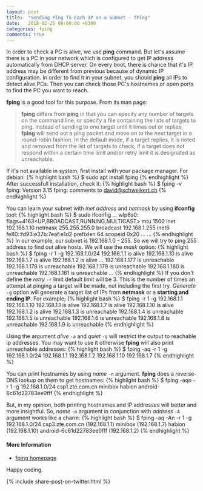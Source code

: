 ```yaml
---
layout: post
title:  "Sending Ping To Each IP on a Subnet - fPing"
date:   2018-02-25 00:00:00 +0300
categories: fping
comments: true
---
```


In order to check a PC is alive, we use **ping** command. But let's assume there is a PC in your network which is configured to get IP address automatically from DHCP server. On every boot, there is chance that it's IP address may be different from previous because of dynamic IP configuration. In order to find it in your subnet, you should **ping** all IPs to detect alive PCs. Then you can check those PC's hostnames or open ports to find the PC you want to reach.

**fping** is a good tool for this purpose. From its man page:
> **fping** differs from **ping** in that you can specify any number of targets on the command line, or specify a file containing the lists of targets to ping. Instead of sending to one target until it times out or replies, **fping** will send out a ping packet and move on to the next target in a round-robin fashion. In the default mode, if a target replies, it is noted and removed from the list of targets to check; if a target does not respond within a certain time limit and/or retry limit it is designated as unreachable.

If it's not available in system, first install with your package manager. For debian:
{% highlight bash %}
$ sudo apt install fping
{% endhighlight %}
After successfull installation, check it:
{% highlight bash %}
$ fping -v
fping: Version 3.15
fping: comments to david@schweikert.ch
{% endhighlight %}

You can learn your subnet with *inet address* and *netmask* by using **ifconfig** tool:
{% highlight bash %}
$ sudo ifconfig
...
wlp6s0: flags=4163<UP,BROADCAST,RUNNING,MULTICAST>  mtu 1500
        inet 192.168.1.10  netmask 255.255.255.0  broadcast 192.168.1.255
        inet6 fe80::fd93:e37b:7eaf:e1d2  prefixlen 64  scopeid 0x20<link>
...
...
{% endhighlight %}
In our example, our subnet is 192.168.1.0 - 255. So we will try to ping 255 address to find out alive hosts. We will use the *mask* option:
{% highlight bash %}
$ fping -r 1 -g 192.168.1.0/24
192.168.1.1 is alive
192.168.1.10 is alive
192.168.1.7 is alive
192.168.1.2 is alive
...
192.168.1.177 is unreachable
192.168.1.178 is unreachable
192.168.1.179 is unreachable
192.168.1.180 is unreachable
192.168.1.181 is unreachable
...
{% endhighlight %}
If you don't define the *retry* `-r` limit default limit will be 3. This is the number of times an attempt at pinging a target will be made, not including the first try. *Generate* `-g` option will generate a target list of IPs from **netmask** or a **starting and ending IP**. For example;
{% highlight bash %}
$ fping -r 1 -g 192.168.1.1 192.168.1.10
192.168.1.1 is alive
192.168.1.7 is alive
192.168.1.10 is alive
192.168.1.2 is alive
192.168.1.3 is unreachable
192.168.1.4 is unreachable
192.168.1.5 is unreachable
192.168.1.6 is unreachable
192.168.1.8 is unreachable
192.168.1.9 is unreachable
{% endhighlight %}

Using the argument *alive* `-a` and *quiet* `-q` will restrict the output to reachable ip addresses. You may want to use it otherwise **fping** will also print unreachable addresses:
{% highlight bash %}
$ fping -aq -r 1 -g 192.168.1.0/24
192.168.1.1
192.168.1.2
192.168.1.10
192.168.1.7
{% endhighlight %}

You can print hostnames by using *name* `-n` argument. **fping** does a reverse-DNS lookup on them to get hostnames:
{% highlight bash %}
$ fping -aqn -r 1 -g 192.168.1.0/24
csp1.zte.com.cn
minibox
habion
android-6c61d22783ee0fff
{% endhighlight %}

But, in my opinion, both printing hostnames and IP addresses will better and more insightful. So, *name* `-n` argument in conjunction with *address* `-A` argument works like a charm:
{% highlight bash %}
$ fping -aq -An -r 1 -g 192.168.1.0/24
csp3.zte.com.cn (192.168.1.1)
minibox (192.168.1.7)
habion (192.168.1.10)
android-6c61d22783ee0fff (192.168.1.2)
{% endhighlight %}

#### More Information
* [fping homepage](https://fping.org)

Happy coding.

{% include share-post-on-twitter.html %}